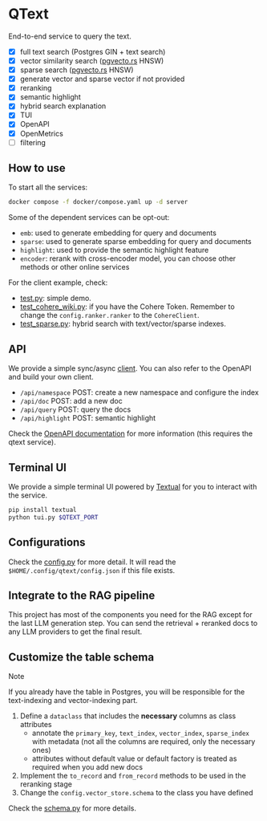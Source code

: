 # QText

End-to-end service to query the text.

- [x] full text search (Postgres GIN + text search)
- [x] vector similarity search ([pgvecto.rs](https://github.com/tensorchord/pgvecto.rs) HNSW)
- [x] sparse search ([pgvecto.rs](https://github.com/tensorchord/pgvecto.rs) HNSW)
- [x] generate vector and sparse vector if not provided
- [x] reranking
- [x] semantic highlight
- [x] hybrid search explanation
- [x] TUI
- [x] OpenAPI
- [x] OpenMetrics
- [ ] filtering

## How to use

To start all the services:

```bash
docker compose -f docker/compose.yaml up -d server
```

Some of the dependent services can be opt-out:
- `emb`: used to generate embedding for query and documents
- `sparse`: used to generate sparse embedding for query and documents
- `highlight`: used to provide the semantic highlight feature
- `encoder`: rerank with cross-encoder model, you can choose other methods or other online services

For the client example, check:
- [test.py](./test.py): simple demo.
- [test_cohere_wiki.py](./test_cohere_wiki.py): if you have the Cohere Token. Remember to change the `config.ranker.ranker` to the `CohereClient`.
- [test_sparse.py](./test_sparse.py): hybrid search with text/vector/sparse indexes.

## API

We provide a simple sync/async [client](./qtext/client.py). You can also refer to the OpenAPI and build your own client.

- `/api/namespace` POST: create a new namespace and configure the index
- `/api/doc` POST: add a new doc
- `/api/query` POST: query the docs
- `/api/highlight` POST: semantic highlight

Check the [OpenAPI documentation](http://127.0.0.1:8000/openapi/redoc) for more information (this requires the qtext service).

## Terminal UI

We provide a simple terminal UI powered by [Textual](https://github.com/textualize/textual) for you to interact with the service.

```bash
pip install textual
python tui.py $QTEXT_PORT
```

## Configurations

Check the [config.py](./qtext/config.py) for more detail. It will read the `$HOME/.config/qtext/config.json` if this file exists.

## Integrate to the RAG pipeline

This project has most of the components you need for the RAG except for the last LLM generation step. You can send the retrieval + reranked docs to any LLM providers to get the final result.

## Customize the table schema

> [!NOTE]
> If you already have the table in Postgres, you will be responsible for the text-indexing and vector-indexing part.

1. Define a `dataclass` that includes the **necessary** columns as class attributes
   - annotate the `primary_key`, `text_index`, `vector_index`, `sparse_index` with metadata (not all the columns are required, only the necessary ones)
   - attributes without default value or default factory is treated as required when you add new docs
2. Implement the `to_record` and `from_record` methods to be used in the reranking stage
3. Change the `config.vector_store.schema` to the class you have defined

Check the [schema.py](/qtext/schema.py) for more details.
